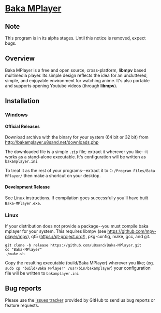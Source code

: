 # [Baka MPlayer](http://bakamplayer.u8sand.net)

## Note

This program is in its alpha stages. Until this notice is removed, expect bugs.

## Overview

Baka MPlayer is a free and open source, cross-platform, **libmpv** based multimedia player.
Its simple design reflects the idea for an uncluttered, simple, and enjoyable environment for watching anime.
It's also portable and supports opening Youtube videos (through **libmpv**).

## Installation

### Windows

#### Official Releases

Download archive with the binary for your system (64 bit or 32 bit) from
http://bakamplayer.u8sand.net/downloads.php

The downloaded file is a simple `.zip` file; extract it wherever you like--it works as a stand-alone executable. It's configuration will be written as `bakamplayer.ini`

To treat it as the rest of your programs--extract it to `C:/Program Files/Baka MPlayer/` then make a shortcut on your desktop.

#### Development Release

See Linux instructions. If compilation goes successfully you'll have built `Baka-MPlayer.exe`.

### Linux

If your distribution does not provide a package--you must compile baka mplayer for your system. This requires libmpv (see https://github.com/mpv-player/mpv), qt5 (https://qt-project.org/), pkg-config, make, gcc, and git.

	git clone -b release https://github.com/u8sand/Baka-MPlayer.git
	cd "Baka-MPlayer"
	./make.sh
	
Copy the resulting executable (build/Baka MPlayer) wherever you like; (eg. `sudo cp "build/Baka MPlayer" /usr/bin/bakamplayer`) your configuration file will be written to `bakamplayer.ini`

## Bug reports

Please use the [issues tracker](https://github.com/u8sand/Baka-MPlayer/issues) provided by GitHub to send us bug reports or
feature requests.

